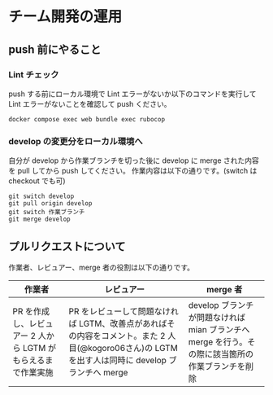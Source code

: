 # チーム開発の運用

## push 前にやること

### Lint チェック

push する前にローカル環境で Lint エラーがないか以下のコマンドを実行して Lint エラーがないことを確認して push ください。

```
docker compose exec web bundle exec rubocop
```

### develop の変更分をローカル環境へ

自分が develop から作業ブランチを切った後に develop に merge された内容を pull してから push してください。
作業内容は以下の通りです。(switch は checkout でも可)

```
git switch develop
git pull origin develop
git switch 作業ブランチ
git merge develop
```

## プルリクエストについて

作業者、レビュアー、merge 者の役割は以下の通りです。

| 作業者                                                       | レビュアー                                                                                                                         | merge 者                                                                                          |
| ------------------------------------------------------------ | ---------------------------------------------------------------------------------------------------------------------------------- | ------------------------------------------------------------------------------------------------- |
| PR を作成し、レビュアー 2 人から LGTM がもらえるまで作業実施 | PR をレビューして問題なければ LGTM、改善点があればその内容をコメント。また 2 人目(@kogoro06さん)の LGTM を出す人は同時に develop ブランチへ merge | develop ブランチが問題なければ mian ブランチへ merge を行う。その際に該当箇所の作業ブランチを削除 |
